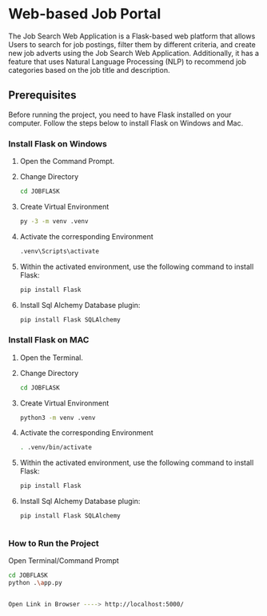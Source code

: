 
# Web-based Job Portal

The Job Search Web Application is a Flask-based web platform that allows Users to search for job postings, filter them by different criteria, and create new job adverts using the Job Search Web Application. Additionally, it has a feature that uses Natural Language Processing (NLP) to recommend job categories based on the job title and description.


## Prerequisites

Before running the project, you need to have Flask installed on your computer. Follow the steps below to install Flask on Windows and Mac.

### Install Flask on Windows

1. Open the Command Prompt.

2. Change Directory
   ```bash
   cd JOBFLASK

3. Create Virtual Environment 
   ```bash
   py -3 -m venv .venv

4. Activate the corresponding Environment 
   ```bash
   .venv\Scripts\activate

5. Within the activated environment, use the following command to install Flask:
   ```bash
   pip install Flask

6. Install Sql Alchemy Database plugin: 
   ```bash
   pip install Flask SQLAlchemy   


### Install Flask on MAC

1. Open the Terminal.

2. Change Directory
   ```bash
   cd JOBFLASK

3. Create Virtual Environment 
   ```bash
   python3 -m venv .venv

4. Activate the corresponding Environment 
   ```bash
   . .venv/bin/activate

5. Within the activated environment, use the following command to install Flask:
   ```bash
   pip install Flask

6. Install Sql Alchemy Database plugin: 
   ```bash
   pip install Flask SQLAlchemy  



### How to Run the Project 
Open Terminal/Command Prompt
   ```bash
   cd JOBFLASK
   python .\app.py


Open Link in Browser ----> http://localhost:5000/
